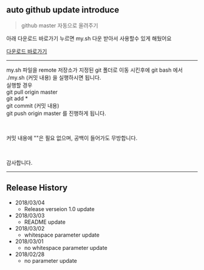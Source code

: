 ## auto github update introduce
> github master 자동으로 올려주기

아래 다운로드 바로가기 누르면 my.sh 다운 받아서 사용할수 있게 해뒀어요

[다운로드 바로가기](https://github.com/mgh3326/auto_git_update/releases)

<hr>

my.sh 파일을 remote 저장소가 지정된 git 폴더로 이동 시킨후에 git bash 에서 ./my.sh (커밋 내용) 을 실행하시면 됩니다.<br>
실행할 경우<br>
git pull origin master<br>
git add *<br>
git commit (커밋 내용)<br>
git push origin master 를 진행하게 됩니다.

<br>

커밋 내용에 ""은 필요 없으며, 공백이 들어가도 무방합니다.

<br>

감사합니다.
<hr>

## Release History

* 2018/03/04
    * Release verseion 1.0 update
* 2018/03/03
    * README update
* 2018/03/02
    * whitespace parameter update
* 2018/03/01
    * no whitespace parameter update
* 2018/02/28
    * no parameter update



<!-- ## Contributing -->

